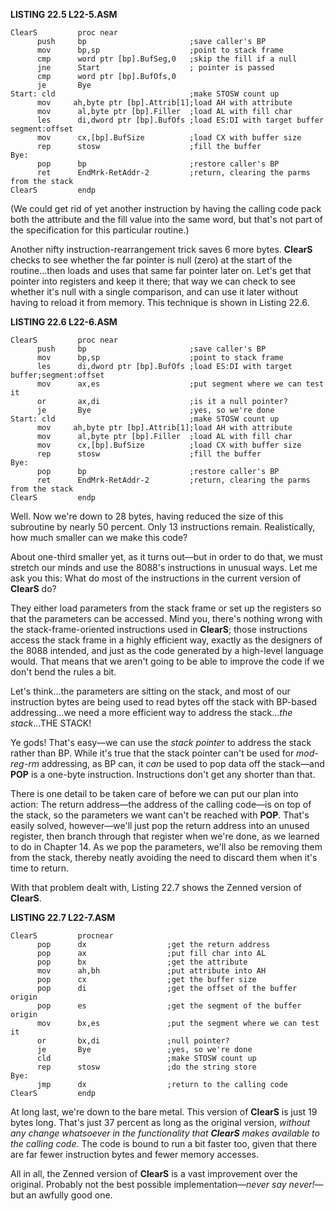 **LISTING 22.5 L22-5.ASM**

    ClearS         proc near
          push     bp                       ;save caller's BP
          mov      bp,sp                    ;point to stack frame
          cmp      word ptr [bp].BufSeg,0   ;skip the fill if a null
          jne      Start                    ; pointer is passed
          cmp      word ptr [bp].BufOfs,0
          je       Bye
    Start: cld                              ;make STOSW count up
          mov     ah,byte ptr [bp].Attrib[1];load AH with attribute
          mov      al,byte ptr [bp].Filler  ;load AL with fill char
          les      di,dword ptr [bp].BufOfs ;load ES:DI with target buffer segment:offset
          mov      cx,[bp].BufSize          ;load CX with buffer size
          rep      stosw                    ;fill the buffer
    Bye:
          pop      bp                       ;restore caller's BP
          ret      EndMrk-RetAddr-2         ;return, clearing the parms from the stack
    ClearS         endp

(We could get rid of yet another instruction by having the calling code
pack both the attribute and the fill value into the same word, but
that's not part of the specification for this particular routine.)

Another nifty instruction-rearrangement trick saves 6 more bytes.
**ClearS** checks to see whether the far pointer is null (zero) at the
start of the routine...then loads and uses that same far pointer later
on. Let's get that pointer into registers and keep it there; that way we
can check to see whether it's null with a single comparison, and can use
it later without having to reload it from memory. This technique is
shown in Listing 22.6.

**LISTING 22.6 L22-6.ASM**

    ClearS         proc near
          push     bp                       ;save caller's BP
          mov      bp,sp                    ;point to stack frame
          les      di,dword ptr [bp].BufOfs ;load ES:DI with target buffer;segment:offset
          mov      ax,es                    ;put segment where we can test it
          or       ax,di                    ;is it a null pointer?
          je       Bye                      ;yes, so we're done
    Start: cld                              ;make STOSW count up
          mov     ah,byte ptr [bp].Attrib[1];load AH with attribute
          mov      al,byte ptr [bp].Filler  ;load AL with fill char
          mov      cx,[bp].BufSize          ;load CX with buffer size
          rep      stosw                    ;fill the buffer
    Bye:
          pop      bp                       ;restore caller's BP
          ret      EndMrk-RetAddr-2         ;return, clearing the parms from the stack
    ClearS         endp

Well. Now we're down to 28 bytes, having reduced the size of this
subroutine by nearly 50 percent. Only 13 instructions remain.
Realistically, how much smaller can we make this code?

About one-third smaller yet, as it turns out—but in order to do that, we
must stretch our minds and use the 8088's instructions in unusual ways.
Let me ask you this: What do most of the instructions in the current
version of **ClearS** do?

They either load parameters from the stack frame or set up the registers
so that the parameters can be accessed. Mind you, there's nothing wrong
with the stack-frame-oriented instructions used in **ClearS**; those
instructions access the stack frame in a highly efficient way, exactly
as the designers of the 8088 intended, and just as the code generated by
a high-level language would. That means that we aren't going to be able
to improve the code if we don't bend the rules a bit.

Let's think...the parameters are sitting on the stack, and most of our
instruction bytes are being used to read bytes off the stack with
BP-based addressing...we need a more efficient way to address the
stack...*the stack*...THE STACK!

Ye gods! That's easy—we can use the *stack pointer* to address the stack
rather than BP. While it's true that the stack pointer can't be used for
*mod-reg-rm* addressing, as BP can, it *can* be used to pop data off the
stack—and **POP** is a one-byte instruction. Instructions don't get any
shorter than that.

There is one detail to be taken care of before we can put our plan into
action: The return address—the address of the calling code—is on top of
the stack, so the parameters we want can't be reached with **POP**.
That's easily solved, however—we'll just pop the return address into an
unused register, then branch through that register when we're done, as
we learned to do in Chapter 14. As we pop the parameters, we'll also be
removing them from the stack, thereby neatly avoiding the need to
discard them when it's time to return.

With that problem dealt with, Listing 22.7 shows the Zenned version of
**ClearS**.

**LISTING 22.7 L22-7.ASM**

    ClearS         procnear
          pop      dx                  ;get the return address
          pop      ax                  ;put fill char into AL
          pop      bx                  ;get the attribute
          mov      ah,bh               ;put attribute into AH
          pop      cx                  ;get the buffer size
          pop      di                  ;get the offset of the buffer origin
          pop      es                  ;get the segment of the buffer origin
          mov      bx,es               ;put the segment where we can test it
          or       bx,di               ;null pointer?
          je       Bye                 ;yes, so we're done
          cld                          ;make STOSW count up
          rep      stosw               ;do the string store
    Bye:
          jmp      dx                  ;return to the calling code
    ClearS         endp

At long last, we're down to the bare metal. This version of **ClearS**
is just 19 bytes long. That's just 37 percent as long as the original
version, *without any change whatsoever in the functionality that
**ClearS** makes available to the calling code*. The code is bound to
run a bit faster too, given that there are far fewer instruction bytes
and fewer memory accesses.

All in all, the Zenned version of **ClearS** is a vast improvement over
the original. Probably not the best possible implementation—*never say
never!*—but an awfully good one.
